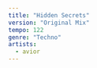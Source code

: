 ```yaml
---
title: "Hidden Secrets"
version: "Original Mix"
tempo: 122
genre: "Techno"
artists:
  - avior
---
```

